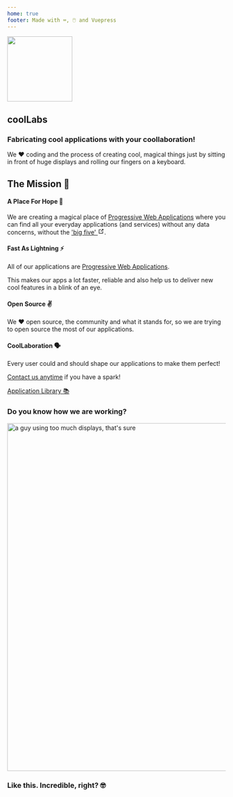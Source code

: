 ```yaml
---
home: true
footer: Made with ⌨️, 🖱️ and Vuepress
---
```


<section class="bg-coolnote text-white px-2 md:px-0 pb-6">
      <div class="container mx-auto flex flex-wrap h-full items-center py-8">
        <img src="/coollabs.svg" height="150" width="150" class="mx-auto mb-4 md:mx-0 md:mb-0" style="border:none !important;">
        <div class="w-full md:flex-1 px-6 text-center md:text-left">
          <h1 class="text-white text-5xl font-light leading-normal mb-2">coolLabs</h1>
          <h3 class="mb-2 text-base md:text-lg font-semibold">Fabricating cool applications with your coollaboration!</h3>
          <p class="text-sm text-white ">We ❤️️ ️️coding and the process of creating cool, magical things just by sitting in front of huge displays and rolling our fingers on a keyboard.</p>
        </div>
        <div class="w-1/5"></div>
      </div>
</section>

<section class="bg-gray-100 border-b">
  <div class="pt-8 pb-2 md:mx-10">
    <h1 class="text-center mb-4 fontsmallcaps">The Mission 🚀</h1>
    <div class="flex flex-wrap pt-6 text-justify">
     <div class="w-full mb-4 md:w-1/4 md:mb-0 px-4">
        <h4 class="text-green-900 text-2xl mb-2 font-semibold fontsmallcaps">A Place For Hope 🙌</h4>
        <p class="mb-2">We are creating a magical place of <a target=_blank href="https://en.wikipedia.org/wiki/Progressive_web_applications">Progressive Web Applications</a> where you can find all your everyday applications (and services) without any data concerns, without the <a target=_blank href="https://gizmodo.com/c/goodbye-big-five">'big five' <svg xmlns="http://www.w3.org/2000/svg" aria-hidden="true" x="0px" y="0px" viewBox="0 0 100 100" width="15" height="15" class="icon outbound"><path fill="currentColor" d="M18.8,85.1h56l0,0c2.2,0,4-1.8,4-4v-32h-8v28h-48v-48h28v-8h-32l0,0c-2.2,0-4,1.8-4,4v56C14.8,83.3,16.6,85.1,18.8,85.1z"></path> <polygon fill="currentColor" points="45.7,48.7 51.3,54.3 77.2,28.5 77.2,37.2 85.2,37.2 85.2,14.9 62.8,14.9 62.8,22.9 71.5,22.9"></polygon></svg></a>.</p>
      </div>
      <div class="w-full mb-4 md:w-1/4 md:mb-0 px-4">
        <h4 class="text-green-900 text-2xl mb-2 font-semibold fontsmallcaps">Fast As Lightning ⚡</h4>
        <p class="my-2">All of our applications are <a target=_blank href="https://en.wikipedia.org/wiki/Progressive_web_applications">Progressive Web Applications</a>.</p>
        <p class="my-2">This makes our apps a lot faster, reliable and also help us to deliver new cool features in a blink of an eye.</p>
      </div>
      <div class="w-full mb-4 md:w-1/4 md:mb-0 px-4">
        <h4 class="text-green-900 text-2xl mb-2 font-semibold fontsmallcaps">Open Source ✌️</h4>
        <p class="mb-2">We ❤️️ open source, the community and what it stands for, so we are trying to open source the most of our applications.</p>
      </div>
      <div class="w-full mb-4 md:w-1/4 md:mb-0 px-4">
        <h4 class="text-green-900 text-2xl mb-2 font-semibold fontsmallcaps">CoolLaboration 🗣 </h4>
        <p class="mb-2">Every user could and should shape our applications to make them perfect!</p>
        <p><a href="/contact" @click.prevent="$router.push('/contact')">Contact us anytime</a> if you have a spark!</p>
      </div>
      <div class="w-full md:mb-0 py-4 pb-10 text-center">
        <a href="/webapps/published" @click.prevent="$router.push('/webapps/published')" class="button border bg-white text-black text-center py-2 px-4 w-full text-2xl rounded hover:bg-coolnote hover:text-white">Application Library 📚</a>
      </div>
    </div>
  </div>
</section>

<section class="bg-white">
    <div class="container mx-auto px-4 pt-12 pb-8 ">
        <h3 class="text-center mb-4 text-2xl font-semibold">Do you know how we are working?</h3>
        <div class="flex justify-center">
        <img src="/programming.svg" class="px-10" width="800"  alt="a guy using too much displays, that's sure">
        </div>
        <h3 class="text-center text-base my-4 font-sans text-gray-400 font-semibold ">Like this. Incredible, right? 🤓</h3>
    </div>
</section>
